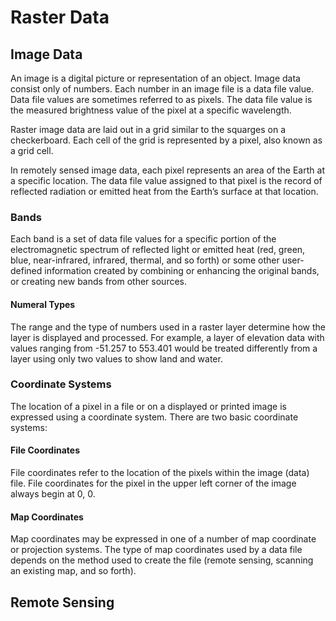 # Raster Data
## Image Data
<p>An image is a digital picture or representation of an object. Image data consist only of numbers. Each number in an image file is a data file value. Data file values are sometimes referred to as pixels. The data file value is the measured brightness value of the pixel at a specific wavelength.<p>
  
<p>Raster image data are laid out in a grid similar to the squarges on a checkerboard. Each cell of the grid is represented by a pixel, also known as a grid cell.<p>
  
<p>In remotely sensed image data, each pixel represents an area of the Earth at a specific location. The data file value assigned to that pixel is the record of reflected radiation or emitted heat from the Earth’s surface at that location.<p>
  
### Bands
<p>Each band is a set of data file values for a specific portion of the electromagnetic spectrum of reflected light or emitted heat (red, green, blue, near-infrared, infrared, thermal, and so forth) or some other user-defined information created by combining or enhancing the original bands, or creating new bands from other sources. <p>
  
#### Numeral Types
<p>The range and the type of numbers used in a raster layer determine how the layer is displayed and processed. For example, a layer of elevation data with values ranging from -51.257 to 553.401 would be treated differently from a layer using only two values to show land and water.<p>

### Coordinate Systems
<p>The location of a pixel in a file or on a displayed or printed image is expressed using a coordinate system. There are two basic coordinate systems:<p>
  
#### File Coordinates
<p>File coordinates refer to the location of the pixels within the image (data) file. File coordinates for the pixel in the upper left corner of the image always begin at 0, 0.<p>
  
#### Map Coordinates
<p>Map coordinates may be expressed in one of a number of map coordinate or projection systems. The type of map coordinates used by a data file depends on the method used to create the file (remote sensing, scanning an existing map, and so forth).<p>


## Remote Sensing

